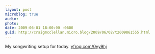 ```yaml
---
layout: post
microblog: true
audio: 
photo: 
date: 2009-06-01 18:00:00 -0600
guid: http://craigmcclellan.micro.blog/2009/06/02/t2009861555.html
---
```

My songwriting setup for today.  [yfrog.com/0yy9hj](http://yfrog.com/0yy9hj)
